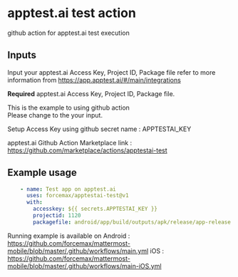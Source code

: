 # apptest.ai test action

github action for apptest.ai test execution 

## Inputs

Input your apptest.ai Access Key, Project ID, Package file
refer to more information from https://app.apptest.ai/#/main/integrations

**Required** apptest.ai Access Key, Project ID, Package file.

This is the example to using github action <br />
Please change to the your input.

Setup Access Key using github secret name : APPTESTAI_KEY

apptest.ai Github Action Marketplace link : https://github.com/marketplace/actions/apptestai-test

## Example usage
```yaml
    - name: Test app on apptest.ai
      uses: forcemax/apptestai-test@v1
      with:
        accesskey: ${{ secrets.APPTESTAI_KEY }}
        projectid: 1120
        packagefile: android/app/build/outputs/apk/release/app-release.apk
```

Running example is available on 
Android : https://github.com/forcemax/mattermost-mobile/blob/master/.github/workflows/main.yml
iOS : https://github.com/forcemax/mattermost-mobile/blob/master/.github/workflows/main-iOS.yml

